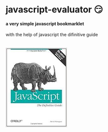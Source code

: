 # javascript-evaluator 😏                                                                                                                                                                                                                                                                         
#### a very simple javascript bookmarklet 
 
with the help of javascript the difinitive guide<br/><br/><br/>
![difinitive guide](download.jpg)

